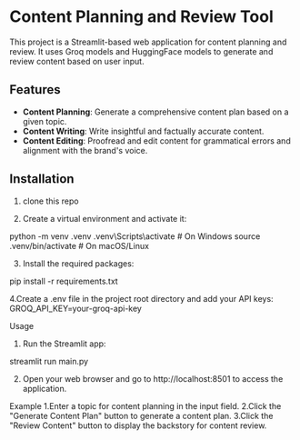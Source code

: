 # Content Planning and Review Tool

This project is a Streamlit-based web application for content planning and review. It uses Groq models and HuggingFace models to generate and review content based on user input.

## Features

- **Content Planning**: Generate a comprehensive content plan based on a given topic.
- **Content Writing**: Write insightful and factually accurate content.
- **Content Editing**: Proofread and edit content for grammatical errors and alignment with the brand's voice.

## Installation
1. clone this repo

3. Create a virtual environment and activate it:

python -m venv .venv
.venv\Scripts\activate  # On Windows
source .venv/bin/activate  # On macOS/Linux

3. Install the required packages:

pip install -r requirements.txt

4.Create a .env file in the project root directory and add your API keys:
GROQ_API_KEY=your-groq-api-key

Usage
1. Run the Streamlit app:

streamlit run main.py

2. Open your web browser and go to http://localhost:8501 to access the application.

Example
1.Enter a topic for content planning in the input field.
2.Click the "Generate Content Plan" button to generate a content plan.
3.Click the "Review Content" button to display the backstory for content review.
